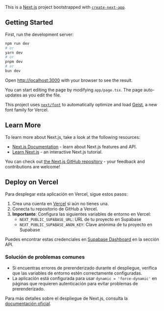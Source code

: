 This is a [Next.js](https://nextjs.org) project bootstrapped with [`create-next-app`](https://nextjs.org/docs/app/api-reference/cli/create-next-app).

## Getting Started

First, run the development server:

```bash
npm run dev
# or
yarn dev
# or
pnpm dev
# or
bun dev
```

Open [http://localhost:3000](http://localhost:3000) with your browser to see the result.

You can start editing the page by modifying `app/page.tsx`. The page auto-updates as you edit the file.

This project uses [`next/font`](https://nextjs.org/docs/app/building-your-application/optimizing/fonts) to automatically optimize and load [Geist](https://vercel.com/font), a new font family for Vercel.

## Learn More

To learn more about Next.js, take a look at the following resources:

- [Next.js Documentation](https://nextjs.org/docs) - learn about Next.js features and API.
- [Learn Next.js](https://nextjs.org/learn) - an interactive Next.js tutorial.

You can check out [the Next.js GitHub repository](https://github.com/vercel/next.js) - your feedback and contributions are welcome!

## Deploy on Vercel

Para desplegar esta aplicación en Vercel, sigue estos pasos:

1. Crea una cuenta en [Vercel](https://vercel.com) si aún no tienes una.
2. Conecta tu repositorio de GitHub a Vercel.
3. **Importante**: Configura las siguientes variables de entorno en Vercel:
   - `NEXT_PUBLIC_SUPABASE_URL`: URL de tu proyecto en Supabase
   - `NEXT_PUBLIC_SUPABASE_ANON_KEY`: Clave anónima de tu proyecto en Supabase

Puedes encontrar estas credenciales en [Supabase Dashboard](https://supabase.com/dashboard/project/_/settings/api) en la sección API.

### Solución de problemas comunes

- Si encuentras errores de prerenderizado durante el despliegue, verifica que las variables de entorno estén correctamente configuradas.
- La aplicación está configurada para usar `dynamic = 'force-dynamic'` en páginas que requieren autenticación para evitar problemas de prerenderizado.

Para más detalles sobre el despliegue de Next.js, consulta la [documentación oficial](https://nextjs.org/docs/app/building-your-application/deploying).
